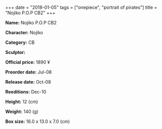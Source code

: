 +++
date = "2018-01-05"
tags = ["onepiece", "portrait of pirates"]
title = "Nojiko P.O.P CB2"
+++

**Name:** Nojiko P.O.P CB2

**Character:** Nojiko

**Category:** CB 

**Sculptor:** 

**Official price:** 1890 ¥

**Preorder date:** Jul-08

**Release date:** Oct-08

**Reeditions:** Dec-10

**Height:** 12 (cm)

**Weight:** 140 (g)

**Box size:** 16.0 x 13.0 x 7.0 (cm)




